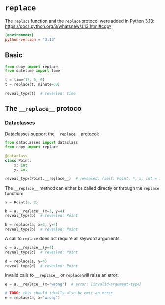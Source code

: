 # `replace`

The `replace` function and the `replace` protocol were added in Python 3.13:
<https://docs.python.org/3/whatsnew/3.13.html#copy>

```toml
[environment]
python-version = "3.13"
```

## Basic

```py
from copy import replace
from datetime import time

t = time(12, 0, 0)
t = replace(t, minute=30)

reveal_type(t)  # revealed: time
```

## The `__replace__` protocol

### Dataclasses

Dataclasses support the `__replace__` protocol:

```py
from dataclasses import dataclass
from copy import replace

@dataclass
class Point:
    x: int
    y: int

reveal_type(Point.__replace__)  # revealed: (self: Point, *, x: int = int, y: int = int) -> Point
```

The `__replace__` method can either be called directly or through the `replace` function:

```py
a = Point(1, 2)

b = a.__replace__(x=3, y=4)
reveal_type(b)  # revealed: Point

b = replace(a, x=3, y=4)
reveal_type(b)  # revealed: Point
```

A call to `replace` does not require all keyword arguments:

```py
c = a.__replace__(y=4)
reveal_type(c)  # revealed: Point

d = replace(a, y=4)
reveal_type(d)  # revealed: Point
```

Invalid calls to `__replace__` or `replace` will raise an error:

```py
e = a.__replace__(x="wrong")  # error: [invalid-argument-type]

# TODO: this should ideally also be emit an error
e = replace(a, x="wrong")
```

